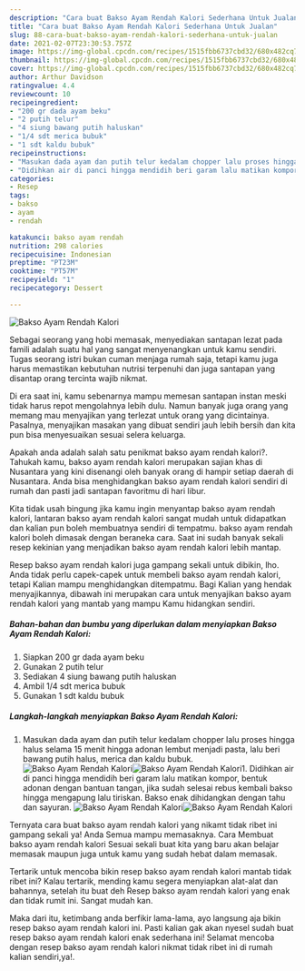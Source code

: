 ```yaml
---
description: "Cara buat Bakso Ayam Rendah Kalori Sederhana Untuk Jualan"
title: "Cara buat Bakso Ayam Rendah Kalori Sederhana Untuk Jualan"
slug: 88-cara-buat-bakso-ayam-rendah-kalori-sederhana-untuk-jualan
date: 2021-02-07T23:30:53.757Z
image: https://img-global.cpcdn.com/recipes/1515fbb6737cbd32/680x482cq70/bakso-ayam-rendah-kalori-foto-resep-utama.jpg
thumbnail: https://img-global.cpcdn.com/recipes/1515fbb6737cbd32/680x482cq70/bakso-ayam-rendah-kalori-foto-resep-utama.jpg
cover: https://img-global.cpcdn.com/recipes/1515fbb6737cbd32/680x482cq70/bakso-ayam-rendah-kalori-foto-resep-utama.jpg
author: Arthur Davidson
ratingvalue: 4.4
reviewcount: 10
recipeingredient:
- "200 gr dada ayam beku"
- "2 putih telur"
- "4 siung bawang putih haluskan"
- "1/4 sdt merica bubuk"
- "1 sdt kaldu bubuk"
recipeinstructions:
- "Masukan dada ayam dan putih telur kedalam chopper lalu proses hingga halus selama 15 menit hingga adonan lembut menjadi pasta, lalu beri bawang putih halus, merica dan kaldu bubuk."
- "Didihkan air di panci hingga mendidih beri garam lalu matikan kompor, bentuk adonan dengan bantuan tangan, jika sudah selesai rebus kembali bakso hingga mengapung lalu tiriskan. Bakso enak dihidangkan dengan tahu dan sayuran."
categories:
- Resep
tags:
- bakso
- ayam
- rendah

katakunci: bakso ayam rendah 
nutrition: 298 calories
recipecuisine: Indonesian
preptime: "PT23M"
cooktime: "PT57M"
recipeyield: "1"
recipecategory: Dessert

---
```



![Bakso Ayam Rendah Kalori](https://img-global.cpcdn.com/recipes/1515fbb6737cbd32/680x482cq70/bakso-ayam-rendah-kalori-foto-resep-utama.jpg)

Sebagai seorang yang hobi memasak, menyediakan santapan lezat pada famili adalah suatu hal yang sangat menyenangkan untuk kamu sendiri. Tugas seorang istri bukan cuman menjaga rumah saja, tetapi kamu juga harus memastikan kebutuhan nutrisi terpenuhi dan juga santapan yang disantap orang tercinta wajib nikmat.

Di era  saat ini, kamu sebenarnya mampu memesan santapan instan meski tidak harus repot mengolahnya lebih dulu. Namun banyak juga orang yang memang mau menyajikan yang terlezat untuk orang yang dicintainya. Pasalnya, menyajikan masakan yang dibuat sendiri jauh lebih bersih dan kita pun bisa menyesuaikan sesuai selera keluarga. 



Apakah anda adalah salah satu penikmat bakso ayam rendah kalori?. Tahukah kamu, bakso ayam rendah kalori merupakan sajian khas di Nusantara yang kini disenangi oleh banyak orang di hampir setiap daerah di Nusantara. Anda bisa menghidangkan bakso ayam rendah kalori sendiri di rumah dan pasti jadi santapan favoritmu di hari libur.

Kita tidak usah bingung jika kamu ingin menyantap bakso ayam rendah kalori, lantaran bakso ayam rendah kalori sangat mudah untuk didapatkan dan kalian pun boleh membuatnya sendiri di tempatmu. bakso ayam rendah kalori boleh dimasak dengan beraneka cara. Saat ini sudah banyak sekali resep kekinian yang menjadikan bakso ayam rendah kalori lebih mantap.

Resep bakso ayam rendah kalori juga gampang sekali untuk dibikin, lho. Anda tidak perlu capek-capek untuk membeli bakso ayam rendah kalori, tetapi Kalian mampu menghidangkan ditempatmu. Bagi Kalian yang hendak menyajikannya, dibawah ini merupakan cara untuk menyajikan bakso ayam rendah kalori yang mantab yang mampu Kamu hidangkan sendiri.

<!--inarticleads1-->

##### Bahan-bahan dan bumbu yang diperlukan dalam menyiapkan Bakso Ayam Rendah Kalori:

1. Siapkan 200 gr dada ayam beku
1. Gunakan 2 putih telur
1. Sediakan 4 siung bawang putih haluskan
1. Ambil 1/4 sdt merica bubuk
1. Gunakan 1 sdt kaldu bubuk




<!--inarticleads2-->

##### Langkah-langkah menyiapkan Bakso Ayam Rendah Kalori:

1. Masukan dada ayam dan putih telur kedalam chopper lalu proses hingga halus selama 15 menit hingga adonan lembut menjadi pasta, lalu beri bawang putih halus, merica dan kaldu bubuk.
<img src="https://img-global.cpcdn.com/steps/d1dd3ee2bc74c08d/160x128cq70/bakso-ayam-rendah-kalori-langkah-memasak-1-foto.jpg" alt="Bakso Ayam Rendah Kalori"><img src="https://img-global.cpcdn.com/steps/11276c3dd2009f2b/160x128cq70/bakso-ayam-rendah-kalori-langkah-memasak-1-foto.jpg" alt="Bakso Ayam Rendah Kalori">1. Didihkan air di panci hingga mendidih beri garam lalu matikan kompor, bentuk adonan dengan bantuan tangan, jika sudah selesai rebus kembali bakso hingga mengapung lalu tiriskan. Bakso enak dihidangkan dengan tahu dan sayuran.
<img src="https://img-global.cpcdn.com/steps/c6cb3dfa54feeba2/160x128cq70/bakso-ayam-rendah-kalori-langkah-memasak-2-foto.jpg" alt="Bakso Ayam Rendah Kalori"><img src="https://img-global.cpcdn.com/steps/1388ef8e5feecb4c/160x128cq70/bakso-ayam-rendah-kalori-langkah-memasak-2-foto.jpg" alt="Bakso Ayam Rendah Kalori">



Ternyata cara buat bakso ayam rendah kalori yang nikamt tidak ribet ini gampang sekali ya! Anda Semua mampu memasaknya. Cara Membuat bakso ayam rendah kalori Sesuai sekali buat kita yang baru akan belajar memasak maupun juga untuk kamu yang sudah hebat dalam memasak.

Tertarik untuk mencoba bikin resep bakso ayam rendah kalori mantab tidak ribet ini? Kalau tertarik, mending kamu segera menyiapkan alat-alat dan bahannya, setelah itu buat deh Resep bakso ayam rendah kalori yang enak dan tidak rumit ini. Sangat mudah kan. 

Maka dari itu, ketimbang anda berfikir lama-lama, ayo langsung aja bikin resep bakso ayam rendah kalori ini. Pasti kalian gak akan nyesel sudah buat resep bakso ayam rendah kalori enak sederhana ini! Selamat mencoba dengan resep bakso ayam rendah kalori nikmat tidak ribet ini di rumah kalian sendiri,ya!.

